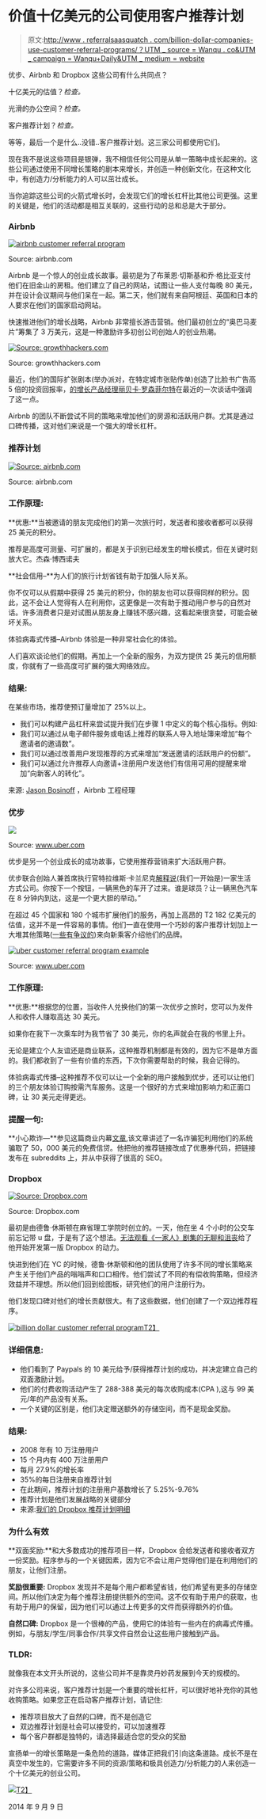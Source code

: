# 价值十亿美元的公司使用客户推荐计划

> 原文:[http://www . referralsaasquatch . com/billion-dollar-companies-use-customer-referral-programs/？UTM _ source = Wanqu . co&UTM _ campaign = Wanqu+Daily&UTM _ medium = website](http://www.referralsaasquatch.com/billion-dollar-companies-use-customer-referral-programs/?utm_source=wanqu.co&utm_campaign=Wanqu+Daily&utm_medium=website)

优步、Airbnb 和 Dropbox 这些公司有什么共同点？

十亿美元的估值？*检查。*

光滑的办公空间？*检查。*

客户推荐计划？*检查。*

等等，最后一个是什么..没错..客户推荐计划。这三家公司都使用它们。

现在我不是说这些项目是银弹，我不相信任何公司是从单一策略中成长起来的。这些公司通过使用不同增长策略的剧本来增长，并创造一种创新文化，在这种文化中，有创造力/分析能力的人可以茁壮成长。

当你追踪这些公司的火箭式增长时，会发现它们的增长杠杆比其他公司更强。这里的关键是，他们的活动都是相互关联的，这些行动的总和总是大于部分。

### **Airbnb**

[![airbnb customer referral program](../Images/eb904ff396154bc9f9076c476ec22b58.png)](http://corpsquatch.wpengine.com/assets/airbnb-new-logo.jpg)

Source: airbnb.com



Airbnb 是一个惊人的创业成长故事。最初是为了布莱恩·切斯基和乔·格比亚支付他们在旧金山的房租。他们建立了自己的网站，试图让一些人支付每晚 80 美元，并在设计会议期间与他们呆在一起。第二天，他们就有来自阿根廷、英国和日本的人要求在他们的国家启动网站。

快速推进他们的增长战略，Airbnb 非常擅长游击营销。他们最初创立的“奥巴马麦片”筹集了 3 万美元，这是一种激励许多初创公司创始人的创业热潮。

[![Source: growthhackers.com](../Images/8ccb70d85cdf2a6aef362dac46643ff5.png)](http://corpsquatch.wpengine.com/assets/airbnb-obamo-os.jpg)

Source: growthhackers.com



最近，他们的国际扩张剧本(举办派对，在特定城市张贴传单)创造了比脸书广告高 5 倍的投资回报率，[的增长产品经理丽贝卡·罗森菲尔特](https://twitter.com/rrosenfelt)在最近的一次谈话中强调了这一点。

Airbnb 的团队不断尝试不同的策略来增加他们的房源和活跃用户群。尤其是通过口碑传播，这对他们来说是一个强大的增长杠杆。

### 推荐计划

[![Source: airbnb.com](../Images/18906353ced46c2e217da822395478c0.png)](http://corpsquatch.wpengine.com/assets/airbnb-referral-interstitial.png)

Source: airbnb.com



### 工作原理:

**优惠:**当被邀请的朋友完成他们的第一次旅行时，发送者和接收者都可以获得 25 美元的积分。

推荐是高度可测量、可扩展的，都是关于识别已经发生的增长模式，但在关键时刻放大它。杰森·博西诺夫

**社会信用–**为人们的旅行计划省钱有助于加强人际关系。

你不仅可以从假期中获得 25 美元的积分，你的朋友也可以获得同样的积分。因此，这不会让人觉得有人在利用你，这更像是一次有助于推动用户参与的自然对话。许多消费者只是对试图从朋友身上赚钱不感兴趣，这看起来很贪婪，可能会破坏关系。

体验病毒式传播–Airbnb 体验是一种非常社会化的体验。

人们喜欢谈论他们的假期。再加上一个全新的服务，为双方提供 25 美元的信用额度，你就有了一些高度可扩展的强大网络效应。

### 结果:

在某些市场，推荐使预订量增加了 25%以上。

*   我们可以构建产品杠杆来尝试提升我们在步骤 1 中定义的每个核心指标。例如:
*   我们可以通过从电子邮件服务或电话上推荐的联系人导入地址簿来增加“每个邀请者的邀请数”。
*   我们可以通过改善用户发现推荐的方式来增加“发送邀请的活跃用户的份额”。
*   我们可以通过允许推荐人向邀请+注册用户发送他们有信用可用的提醒来增加“向新客人的转化”。

来源: [Jason Bosinoff](http://nerds.airbnb.com/making-referrals-work-for-airbnb/) ，Airbnb 工程经理

### **优步**

[![](../Images/dfd68ec16d5ae05935fc0172f0230207.png)](http://corpsquatch.wpengine.com/assets/uber-home2.jpg)

Source: www.uber.com



优步是另一个创业成长的成功故事，它使用推荐营销来扩大活跃用户群。

优步联合创始人兼首席执行官特拉维斯·卡兰尼克[解释说](http://tech.fortune.cnn.com/2012/02/02/the-trials-of-uber/)(我们一开始是)一家生活方式公司。你按下一个按钮，一辆黑色的车开了过来。谁是球员？让一辆黑色汽车在 8 分钟内到达，这是一个更大胆的举动。”

在超过 45 个国家和 180 个城市扩展他们的服务，再加上高昂的 T2 182 亿美元的估值，这并不是一件容易的事情。他们一直在使用一个巧妙的客户推荐计划加上一大堆其他策略([一些有争议的](http://www.theverge.com/2014/8/26/6067663/this-is-ubers-playbook-for-sabotaging-lyft))来向新乘客介绍他们的品牌。

[![uber customer referral program example](../Images/381e3dc32c1519bf5fbad549aa9dd6db.png)](http://corpsquatch.wpengine.com/assets/uber-inapp-referral-program1.jpg)

Source: www.uber.com



### 工作原理:

**优惠:**根据您的位置，当收件人兑换他们的第一次优步之旅时，您可以为发件人和收件人赚取高达 30 美元。

如果你在我下一次乘车时为我节省了 30 美元，你的名声就会在我的书里上升。

无论是建立个人友谊还是商业联系，这种推荐机制都是有效的，因为它不是单方面的。我们都收到了一些有价值的东西，下次你需要帮助的时候，我会记得的。

体验病毒式传播–这种推荐不仅可以让一个全新的用户接触到优步，还可以让他们的三个朋友体验订购按需汽车服务。这是一个很好的方式来增加影响力和正面口碑，让 30 美元走得更远。

### 提醒一句:

**小心欺诈—**参见这篇商业内幕[文章](http://www.businessinsider.com/blake-jareds-50000-uber-credit-free-rides-for-life-2014-4),该文章讲述了一名诈骗犯利用他们的系统骗取了 50，000 美元的免费信贷。他把他的推荐链接改成了优惠券代码，把链接发布在 subreddits 上，并从中获得了很高的 SEO。

### **Dropbox**

[![Source: Dropbox.com](../Images/49e277761df94ed017e8a894d0acf08d.png)](http://corpsquatch.wpengine.com/assets/dropbox-home.jpg)

Source: Dropbox.com



最初是由德鲁·休斯顿在麻省理工学院时创立的。一天，他在坐 4 个小时的公交车前忘记带 u 盘，于是有了这个想法。[无法观看《一家人》剧集的无聊和沮丧](http://bwog.com/2014/04/13/lecturehop-drew-houston/)给了他开始开发第一版 Dropbox 的动力。

快进到他们在 YC 的时候，德鲁·休斯顿和他的团队使用了许多不同的增长策略来产生关于他们产品的嗡嗡声和口口相传。他们尝试了不同的有偿收购策略，但经济效益并不理想。所以他们回到绘图板，研究他们的用户注册行为。

他们发现口碑对他们的增长贡献很大。有了这些数据，他们创建了一个双边推荐程序。

[![billion dollar customer referral program](../Images/9b45d7f748aa9023c8a8fc83037a8bd8.png)T2】](http://corpsquatch.wpengine.com/assets/dropbox-referral.jpg)

### 详细信息:

*   他们看到了 Paypals 的 10 美元给予/获得推荐计划的成功，并决定建立自己的双面激励计划。
*   他们的付费收购活动产生了 288-388 美元的每次收购成本(CPA ),这与 99 美元/年的产品没有关系。
*   一个关键的区别是，他们决定赠送额外的存储空间，而不是现金奖励。

### 结果:

*   2008 年有 10 万注册用户
*   15 个月内有 400 万注册用户
*   每月 27.9%的增长率
*   35%的每日注册来自推荐计划
*   在此期间，推荐计划的注册用户基数增长了 5.25%-9.76%
*   推荐计划是他们发展战略的关键部分
*   来源:[我们的 Dropbox 推荐计划明细](http://corpsquatch.wpengine.com/dropbox-customer-referral-program-by-the-numbers/)

### 为什么有效

**双面奖励:**和大多数成功的推荐项目一样，Dropbox 会给发送者和接收者双方一份奖励。程序参与的一个关键因素，因为它不会让用户觉得他们是在利用他们的朋友，让他们注册。

**奖励很重要:** Dropbox 发现并不是每个用户都希望省钱，他们希望有更多的存储空间。所以他们决定为每个推荐注册提供额外的空间。这不仅有助于用户的获取，也有助于用户的保留，因为他们可以通过上传更多的文件而获得额外的价值。

**自然口碑:** Dropbox 是一个很棒的产品，使用它的体验有一些内在的病毒式传播。例如，与朋友/学生/同事合作/共享文件自然会让这些用户接触到产品。

### **TLDR:**

就像我在本文开头所说的，这些公司并不是靠灵丹妙药发展到今天的规模的。

对许多公司来说，客户推荐计划是一个重要的增长杠杆，可以很好地补充你的其他收购策略。如果您正在启动客户推荐计划，请记住:

*   推荐项目放大了自然的口碑，而不是创造它
*   双边推荐计划是社会可以接受的，可以加速推荐
*   每个客户群都是独特的，请选择最适合您的受众的奖励

宣扬单一的增长策略是一条危险的道路，媒体正把我们引向这条道路。成长不是在真空中发生的，它需要许多不同的资源/策略和极具创造力/分析能力的人来创造一个十亿美元的创业公司。

[![](../Images/9bf88b1aba9044abf8c4f5a39182c8ae.png)T2】](https://info.saasquatch.com/rs/162-BJJ-156/images/StateOfReferralMarketing-SaaSquatch-V1.pdf)

<time class="updated" datetime="2014-09-09T00:00:00-07:00">2014 年 9 月 9 日</time>